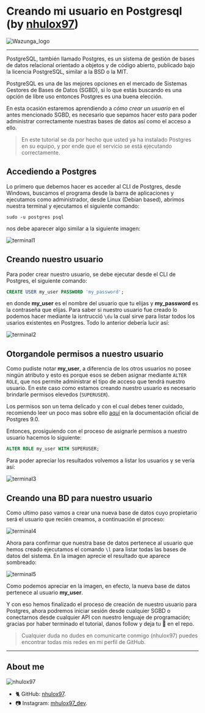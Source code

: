 # Creando mi usuario en Postgresql (by [nhulox97](https://github.com/nhulox97))

![Wazunga_logo](../resources/wazunga_logo.png)

---
PostgreSQL, también llamado Postgres, es un sistema de gestión de bases de datos relacional orientado a objetos y de código abierto, publicado bajo la licencia PostgreSQL, similar a la BSD o la MIT.

PostgreSQL es una de las mejores opciones en el mercado de Sistemas Gestores de Bases de Datos (SGBD), si lo que estás buscando es una opción de libre uso entonces Postgres es una buena elección.

En esta ocasión estaremos aprendiendo a *cómo crear un usuario* en el antes mencionado SGBD, es necesario que sepamos hacer esto para poder administrar correctamente nuestras bases de datos así como el acceso a ello.

> En este tutorial se da por hecho que usted ya ha instalado Postgres en su equipo, y por ende que el servicio se está ejecutando correctamente.

## Accediendo a Postgres

Lo primero que debemos hacer es acceder al CLI de Postgres, desde Windows, buscamos el programa desde la barra de aplicaciones y ejecutamos como administrador, desde Linux (Debian based), abrimos nuestra terminal y ejecutamos el siguiente comando:

```
sudo -u postgres psql 
```

nos debe aparecer algo similar a la siguiente imagen:

![terminal1](img/terminal1.png)

## Creando nuestro usuario

Para poder crear nuestro usuario, se debe ejecutar desde el CLI de Postgres, el siguiente comando:

```sql
CREATE USER my_user PASSWORD 'my_password';
```

en donde **my_user** es el nombre del usuario que tu elijas y **my_password** es la contraseña que elijas. Para saber si nuestro usuario fue creado lo podemos hacer mediante la isntrucció `\du` la cual sirve para listar todos los usarios existentes en Postgres. Todo lo anterior debería lucir así:

![terminal2](img/terminal2.png)

## Otorgandole permisos a nuestro usuario

Como pudiste notar **my_user**, a diferencia de los otros usuarios no posee ningún atributo y esto es porque esos se deben asignar mediante `ALTER ROLE`, que nos permite administrar el tipo de acceso que tendrá nuestro usuario. En este caso como estamos creando nuestro usuario es necesario brindarle permisos elevedos (`SUPERUSER`).

Los permisos son un tema delicado y con el cual debes tener cuidado, recomiendo leer un poco mas sobre ello [aquí](https://www.postgresql.org/docs/9.0/user-manag.html) en la documentación oficial de Postgres 9.0.

Entonces, prosiguiendo con el proceso de asignarle permisos a nuestro usuario hacemos lo siguiente:

```sql
ALTER ROLE my_user WITH SUPERUSER;
```

Para poder apreciar los resultados volvemos a listar los usuarios y se vería así:

![terminal3](img/terminal3.png)

## Creando una BD para nuestro usuario
Como ultimo paso vamos a crear una nueva base de datos cuyo propietario será el usuario que recién creamos, a continuación el proceso: 

![terminal4](img/terminal4.png)

Ahora para confirmar que nuestra base de datos pertenece al usuario que hemos creado ejecutamos el comando `\l` para listar todas las bases de datos del sistema. En la imagen aprecie el resultado que aparece sombreado:

![terminal5](img/terminal5.png)

Como podemos apreciar en la imagen, en efecto, la nueva base de datos pertenece al usuario **my_user**.

Y con eso hemos finalizado el proceso de creación de nuestro usuario para Postgres, ahora podremos iniciar sesión desde cualquier SGBD o conectarnos desde cualquier API con nuestro lenguaje de programación; gracias por haber terminado el tutorial, danos follow y deja tu 🌟 en el repo.

> Cualquier duda no dudes en comunicarte conmigo (nhulox97) puedes encontrar todas mis redes en mi perfil de GitHub.

---

## About me

![nhulox97](../resources/nhulox97.png)

- 🐈 GitHub: [nhulox97](https://github.com/nhulox97).
- 📷 Instagram: [mhulox97_dev](https://www.instagram.com/nhulox97_dev/).
